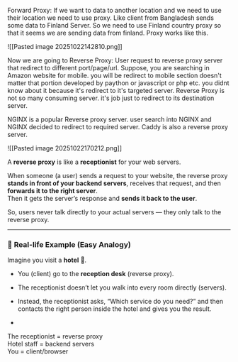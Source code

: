 Forward Proxy: If we want to data to another location and we need to use their location we need to use proxy. Like client from Bangladesh sends some data to Finland Server. So we need to use Finland country proxy so that it seems we are sending data from finland. Proxy works like this.




![[Pasted image 20251022142810.png]]



Now we are going to Reverse Proxy:
User request to reverse proxy server that redirect to different port/page/url. Suppose, you are searching in Amazon website for mobile. you will be redirect to mobile section doesn't matter that portion developed  by paython or javascript or php etc. you didnt know about it because it's redirect to it's targeted server. Reverse Proxy is not so many consuming server. it's job just to redirect to its destination server.

NGINX is a popular Reverse proxy server. user search into NGINX and NGINX decided to redirect to required server.
Caddy is also a reverse proxy server. 


![[Pasted image 20251022170212.png]]


A **reverse proxy** is like a **receptionist** for your web servers.

When someone (a user) sends a request to your website, the reverse proxy **stands in front of your backend servers**, receives that request, and then **forwards it to the right server**.  
Then it gets the server’s response and **sends it back to the user**.

So, users never talk directly to your actual servers — they only talk to the reverse proxy.

---

### 💬 **Real-life Example (Easy Analogy)**

Imagine you visit a **hotel** 🏨.

- You (client) go to the **reception desk** (reverse proxy).

- The receptionist doesn’t let you walk into every room directly (servers).
 
- Instead, the receptionist asks, “Which service do you need?” and then contacts the right person inside the hotel and gives you the result.
- 
The receptionist = reverse proxy  
Hotel staff = backend servers  
You = client/browser

